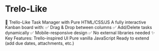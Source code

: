 # Trelo-Like
🚀 Trello-Like Task Manager with Pure HTML/CSS/JS A fully interactive Kanban board with:  ✅ Drag &amp; Drop between columns ✅ Add/Delete tasks dynamically ✅ Mobile-responsive design ✅ No external libraries needed  ✨ Key Features:  Trello-inspired UI  Pure vanilla JavaScript  Ready to extend (add due dates, attachments, etc.)
